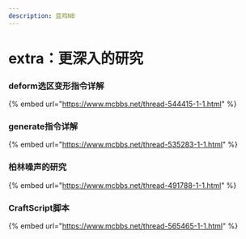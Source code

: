 ```yaml
---
description: 蓝鸡NB
---
```


# extra：更深入的研究

### deform选区变形指令详解

{% embed url="https://www.mcbbs.net/thread-544415-1-1.html" %}

### generate指令详解

{% embed url="https://www.mcbbs.net/thread-535283-1-1.html" %}

### 柏林噪声的研究

{% embed url="https://www.mcbbs.net/thread-491788-1-1.html" %}

### CraftScript脚本

{% embed url="https://www.mcbbs.net/thread-565465-1-1.html" %}





